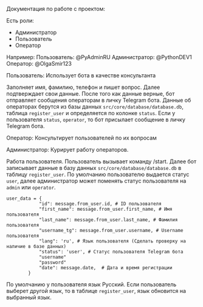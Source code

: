Документация по работе с проектом:

Есть роли:

- Администратор
- Пользователь
- Оператор

Например:
Пользователь: @PyAdminRU
Администратор: @PythonDEV1
Оператор: @OlgaSmir123

Пользователь:
Использует бота в качестве консультанта

Заполняет имя, фамилию, телефон и пишет вопрос. Далее подтверждает свои данные. После того как данные верные, бот
отправляет сообщения операторам в личку Telegram бота. Данные об операторах берутся из базы данных
`src/core/database/database.db`, таблица `register_user` и определяется по колонке `status`. Если у пользователя
`status`, `operator`, то бот присылает сообщение в личку Telegram бота.

Оператор:
Консультирует пользователей по их вопросам

Администратор:
Курирует работу операторов.

Работа пользователя.
Пользователь вызывает команду /start. Далее бот записывает данные в базу данных `src/core/database/database.db` в
таблицу `register_user`. По умолчанию пользователю выдается статус `user`, далее администратор может поменять статус
пользователя на `admin` или `operator`.

```bazaar
user_data = {
            "id": message.from_user.id, # ID пользователя
            "first_name": message.from_user.first_name, # Имя пользователя
            "last_name": message.from_user.last_name, # Фамилия пользователя
            "username_tg": message.from_user.username, # Username пользователя
            "lang": 'ru', # Язык пользователя (Сделать проверку на наличие в базе данных)
            "status": 'user', # Статус пользователя Telegram бота
            "username"
            "password"
            "date": message.date,  # Дата и время регистрации
        }
```

По умолчанию у пользователя язык Русский. Если пользователь выберет другой язык, то в таблице `register_user`, язык
обновится на выбранный язык.
